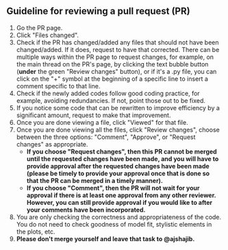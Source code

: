 ## Guideline for reviewing a pull request (PR)

1. Go the PR page.
2. Click "Files changed".
3. Check if the PR has changed/added any files that should not have been 
   changed/added. If it does, request to have that corrected. There can be 
   multiple ways within the PR page to request changes, for example, on the 
   main thread on the PR's page, by clicking the text bubble button (**under** 
   the green "Review changes" button), or if it's a .py file, you 
   can click on the "+" symbol at the beginning of a specific line to insert a 
   comment specific to that line.
4. Check if the newly added codes follow good coding practice, for example, 
   avoiding redundancies. If not, point those out to be fixed.
5. If you notice some code that can be rewritten to improve efficiency by a 
   significant amount, request to make that improvement.
6. Once you are done viewing a file, click "Viewed" for that file. 
7. Once you are done viewing all the files, click "Review changes", choose 
   between the three options: "Comment", "Approve", or  "Request changes" as 
   appropriate.
   - **If you choose "Request changes", then
   this PR cannot be merged until the requested changes have been made, and you
   will have to provide approval after the requested changes have been made
   (please be timely to provide your approval once that is done
   so that the PR can be merged in a timely manner).**
   - **If you choose "Comment", then the PR will not wait for your approval if there
   is at least one approval from any other reviewer. However, you can still provide approval
   if you would like to after your comments have been incorporated.**
9. You are only checking the correctness and appropriateness of the code. 
   You do not need to check goodness of model fit, stylistic elements in 
   the plots, etc.
10. **Please don't merge yourself and leave that task to @ajshajib.**
